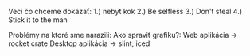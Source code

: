 Veci čo chceme dokázať:
    1.) nebyt kok
    2.) Be selfless
    3.) Don't steal
    4.) Stick it to the man

Problémy na ktoré sme narazili:
    Ako spraviť grafiku?:
        Web aplikácia -> rocket crate
        Desktop aplikácia -> slint, iced
    